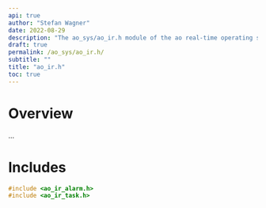 ```yaml
---
api: true
author: "Stefan Wagner"
date: 2022-08-29
description: "The ao_sys/ao_ir.h module of the ao real-time operating system."
draft: true
permalink: /ao_sys/ao_ir.h/ 
subtitle: ""
title: "ao_ir.h"
toc: true
---
```


# Overview

...

# Includes

```c
#include <ao_ir_alarm.h>
#include <ao_ir_task.h>

```
